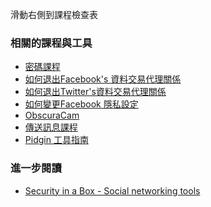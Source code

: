 [Title]: # (現在怎樣?)
[Order]: # (10)

滑動右側到課程檢查表

### 相關的課程與工具
* [密碼課程](umbrella://lesson/passwords)
* [如何退出Facebook's 資料交易代理關係](umbrella://lesson/facebook)
* [如何退出Twitter's資料交易代理關係](umbrella://lesson/facebook)
* [如何變更Facebook 隱私設定](https://www.eff.org/deeplinks/2013/01/how-protect-your-privacy-facebooks-graph-search)
* [ObscuraCam](umbrella://lesson/obscuracam)
* [傳送訊息課程](umbrella://lesson/sending-message)
* [Pidgin 工具指南](umbrella://lesson/pidgin)


### 進一步閱讀
* [Security in a Box - Social networking tools](https://securityinabox.org/social_networking_tools)